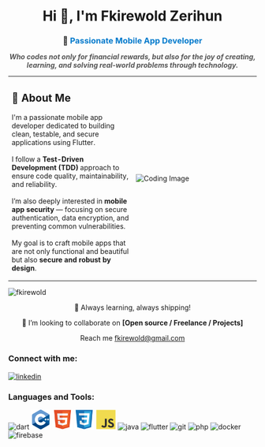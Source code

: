 <h1 align="center">Hi 👋, I'm Fkirewold Zerihun</h1>
<div align="center">
  <h3 style="margin-bottom: 0;">💙 <span style="color:#007acc;">Passionate Mobile App Developer</span></h3>
  <p><em><strong style="color:#555;">Who codes not only for financial rewards, but also for the joy of creating, learning, and solving real-world problems through technology.</strong></em></p>
</div>

<div align="center"">
<table>
  <tr>
    <td width="50%">
      <h2>👋 About Me</h2>
      <p>
        I'm a passionate mobile app developer dedicated to building clean, testable, and secure applications using Flutter. <br><br>
        I follow a <strong>Test-Driven Development (TDD)</strong> approach to ensure code quality, maintainability, and reliability. <br><br>
        I’m also deeply interested in <strong>mobile app security</strong> — focusing on secure authentication, data encryption, and preventing common vulnerabilities. <br><br>
        My goal is to craft mobile apps that are not only functional and beautiful but also <strong>secure and robust by design</strong>.
      </p>
    </td>
    <td width="50%">
      <img src="https://media2.giphy.com/media/v1.Y2lkPTc5MGI3NjExMTJhNWJqNzEybHhnOGY4cDcwbXlmdTQ1d3BiaW9sbXMydGhpcTRrbiZlcD12MV9pbnRlcm5hbF9naWZfYnlfaWQmY3Q9Zw/qgQUggAC3Pfv687qPC/giphy.gif" alt="Coding Image" width="100%" />
    </td>
  </tr>
</table>



<p align="left">
  <img src="https://komarev.com/ghpvc/?username=fkirewold&label=Profile%20views&color=0e75b6&style=flat" alt="fkirewold" />
</p>

 <p>🎯 Always learning, always shipping!</p>
<p>👯 I’m looking to collaborate on <strong> [Open source / Freelance / Projects]</strong></strong></p>
<p>
  Reach me <a href="mailto:fkirewold@gmail.com">fkirewold@gmail.com</a>
</p>
<h3 align="left">Connect with me:</h3>
<p align="left">
<a href="https://linkedin.com/in/fkirewold" target="blank"><img align="center" src="https://cdn.jsdelivr.net/npm/simple-icons@v3/icons/linkedin.svg" alt="linkedin" height="30" width="40" /></a>
</p>

<h3 align="left">Languages and Tools:</h3>
<p align="left">
  <img src="https://cdn.jsdelivr.net/gh/devicons/devicon/icons/dart/dart-original.svg" alt="dart" width="40" height="40"/>
    <img src="https://raw.githubusercontent.com/devicons/devicon/master/icons/cplusplus/cplusplus-original.svg" alt="C++" width="40" height="40"/>
   <img src="https://raw.githubusercontent.com/devicons/devicon/master/icons/html5/html5-original.svg" alt="HTML5" width="40" height="40"/>
  <img src="https://raw.githubusercontent.com/devicons/devicon/master/icons/css3/css3-original.svg" alt="CSS3" width="40" height="40"/>
  <img src="https://raw.githubusercontent.com/devicons/devicon/master/icons/javascript/javascript-original.svg" alt="JavaScript" width="40" height="40"/>
  <img src="https://cdn.jsdelivr.net/gh/devicons/devicon/icons/java/java-original.svg" alt="java" width="40" height="40"/>
  <img src="https://cdn.jsdelivr.net/gh/devicons/devicon/icons/flutter/flutter-original.svg" alt="flutter" width="40" height="40"/>
  <img src="https://cdn.jsdelivr.net/gh/devicons/devicon/icons/git/git-original.svg" alt="git" width="40" height="40"/>
  <img src="https://cdn.jsdelivr.net/gh/devicons/devicon/icons/php/php-original.svg" alt="php" width="40" height="40"/>
  <img src="https://cdn.jsdelivr.net/gh/devicons/devicon/icons/docker/docker-original.svg" alt="docker" width="40" height="40"/>
  <img src="https://cdn.jsdelivr.net/gh/devicons/devicon/icons/firebase/firebase-plain.svg" alt="firebase" width="40" height="40"/>
</p>
</div>
